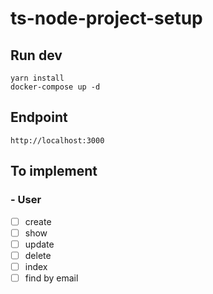 # ts-node-project-setup

## Run dev

```
yarn install
docker-compose up -d
```

## Endpoint

```
http://localhost:3000
```

## To implement

### - User

- [ ] create
- [ ] show
- [ ] update
- [ ] delete
- [ ] index
- [ ] find by email
